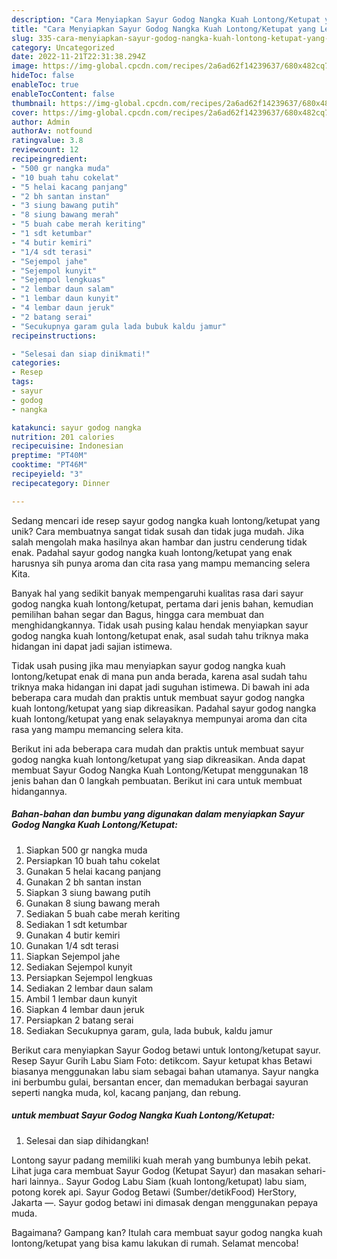 ```yaml
---
description: "Cara Menyiapkan Sayur Godog Nangka Kuah Lontong/Ketupat yang Lezat"
title: "Cara Menyiapkan Sayur Godog Nangka Kuah Lontong/Ketupat yang Lezat"
slug: 335-cara-menyiapkan-sayur-godog-nangka-kuah-lontong-ketupat-yang-lezat
category: Uncategorized
date: 2022-11-21T22:31:38.294Z
image: https://img-global.cpcdn.com/recipes/2a6ad62f14239637/680x482cq70/sayur-godog-nangka-kuah-lontongketupat-foto-resep-utama.jpg
hideToc: false
enableToc: true
enableTocContent: false
thumbnail: https://img-global.cpcdn.com/recipes/2a6ad62f14239637/680x482cq70/sayur-godog-nangka-kuah-lontongketupat-foto-resep-utama.jpg
cover: https://img-global.cpcdn.com/recipes/2a6ad62f14239637/680x482cq70/sayur-godog-nangka-kuah-lontongketupat-foto-resep-utama.jpg
author: Admin
authorAv: notfound
ratingvalue: 3.8
reviewcount: 12
recipeingredient:
- "500 gr nangka muda"
- "10 buah tahu cokelat"
- "5 helai kacang panjang"
- "2 bh santan instan"
- "3 siung bawang putih"
- "8 siung bawang merah"
- "5 buah cabe merah keriting"
- "1 sdt ketumbar"
- "4 butir kemiri"
- "1/4 sdt terasi"
- "Sejempol jahe"
- "Sejempol kunyit"
- "Sejempol lengkuas"
- "2 lembar daun salam"
- "1 lembar daun kunyit"
- "4 lembar daun jeruk"
- "2 batang serai"
- "Secukupnya garam gula lada bubuk kaldu jamur"
recipeinstructions:

- "Selesai dan siap dinikmati!"
categories:
- Resep
tags:
- sayur
- godog
- nangka

katakunci: sayur godog nangka 
nutrition: 201 calories
recipecuisine: Indonesian
preptime: "PT40M"
cooktime: "PT46M"
recipeyield: "3"
recipecategory: Dinner

---
```





Sedang mencari ide resep sayur godog nangka kuah lontong/ketupat yang unik? Cara membuatnya sangat tidak susah dan tidak juga mudah. Jika salah mengolah maka hasilnya akan hambar dan justru cenderung tidak enak. Padahal sayur godog nangka kuah lontong/ketupat yang enak harusnya sih punya aroma dan cita rasa yang mampu memancing selera Kita.





Banyak hal yang sedikit banyak mempengaruhi kualitas rasa dari sayur godog nangka kuah lontong/ketupat, pertama dari jenis bahan, kemudian pemilihan bahan segar dan Bagus, hingga cara membuat dan menghidangkannya. Tidak usah pusing kalau hendak menyiapkan sayur godog nangka kuah lontong/ketupat enak,      asal sudah tahu triknya maka hidangan ini dapat jadi sajian istimewa.














Tidak usah pusing jika mau menyiapkan sayur godog nangka kuah lontong/ketupat enak di mana pun anda berada, karena asal sudah tahu triknya maka hidangan ini dapat jadi suguhan istimewa. Di bawah ini ada beberapa cara mudah dan praktis untuk membuat sayur godog nangka kuah lontong/ketupat yang siap dikreasikan. Padahal sayur godog nangka kuah lontong/ketupat yang enak selayaknya mempunyai aroma dan cita rasa yang mampu memancing selera kita.






Berikut ini ada beberapa cara mudah dan praktis untuk membuat sayur godog nangka kuah lontong/ketupat yang siap dikreasikan. Anda dapat membuat Sayur Godog Nangka Kuah Lontong/Ketupat menggunakan 18 jenis bahan dan 0 langkah pembuatan. Berikut ini cara untuk membuat hidangannya.

<!--inarticleads1-->

##### Bahan-bahan dan bumbu yang digunakan dalam menyiapkan Sayur Godog Nangka Kuah Lontong/Ketupat:

1. Siapkan 500 gr nangka muda
1. Persiapkan 10 buah tahu cokelat
1. Gunakan 5 helai kacang panjang
1. Gunakan 2 bh santan instan
1. Siapkan 3 siung bawang putih
1. Gunakan 8 siung bawang merah
1. Sediakan 5 buah cabe merah keriting
1. Sediakan 1 sdt ketumbar
1. Gunakan 4 butir kemiri
1. Gunakan 1/4 sdt terasi
1. Siapkan Sejempol jahe
1. Sediakan Sejempol kunyit
1. Persiapkan Sejempol lengkuas
1. Sediakan 2 lembar daun salam
1. Ambil 1 lembar daun kunyit
1. Siapkan 4 lembar daun jeruk
1. Persiapkan 2 batang serai
1. Sediakan Secukupnya garam, gula, lada bubuk, kaldu jamur


Berikut cara menyiapkan Sayur Godog betawi untuk lontong/ketupat sayur. Resep Sayur Gurih Labu Siam Foto: detikcom. Sayur ketupat khas Betawi biasanya menggunakan labu siam sebagai bahan utamanya. Sayur nangka ini berbumbu gulai, bersantan encer, dan memadukan berbagai sayuran seperti nangka muda, kol, kacang panjang, dan rebung. 

<!--inarticleads2-->

#####  untuk membuat Sayur Godog Nangka Kuah Lontong/Ketupat:


1. Selesai dan siap dihidangkan!

Lontong sayur padang memiliki kuah merah yang bumbunya lebih pekat. Lihat juga cara membuat Sayur Godog (Ketupat Sayur) dan masakan sehari-hari lainnya.. Sayur Godog Labu Siam (kuah lontong/ketupat) labu siam, potong korek api. Sayur Godog Betawi (Sumber/detikFood) HerStory, Jakarta —. Sayur godog betawi ini dimasak dengan menggunakan pepaya muda. 

Bagaimana? Gampang kan? Itulah cara membuat sayur godog nangka kuah lontong/ketupat yang bisa kamu lakukan di rumah. Selamat mencoba!
